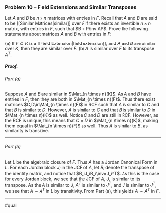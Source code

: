### Problem 10 – Field Extensions and Similar Transposes
Let $A$ and $B$ be $n\times n$ matrices with entries in $F$. Recall that $A$ and $B$ are said to be [[Similar Matrices|similar]] over $F$ if there exists an invertible $n\times n$ matrix, with entries in $F$, such that $B = P\inv AP$.
Prove the following statements about matrices $A$ and $B$ with entries in $F$:

(a) If $F \subseteq K$ is a [[Field Extension|field extension]], and $A$ and $B$ are similar over $K$, then they are similar over $F$.
(b) $A$ is similar over $F$ to its transpose $A^T$.

##### *Proof.*

###### Part (a) 
Suppose $A$ and $B$ are similar in $\Mat_{n \times n}(K)$. As $A$ and $B$ have entries in $F$, then they are both in $\Mat_{n \times n}(F)$. Thus there exist matrices $C,D\in\Mat_{n \times n}(F)$ in RCF such that $A$ is similar to $C$ and that $B$ is similar to $D$. However, $A$ is similar to $C$ and that $B$ is similar to $D$ in $\Mat_{n \times n}(K)$ as well. Notice $C$ and $D$ are still in RCF. However, as the RCF is unique, this means that $C=D$ in $\Mat_{n \times n}(K)$, making them equal in $\Mat_{n \times n}(F)$ as well. Thus $A$ is similar to $B$, as similarity is transitive.
***
###### Part (b) 
Let $L$ be the algebraic closure of $F$. Thus $A$ has a Jordan Canonical Form in $L$. For each Jordan block $J_i$ in the JCF of $A$, let $B_i$ denote the transpose of the identity matrix, and notice that $B_iJ_iB_i\inv=J_i^T$. As this is the case for every Jordan block, we see that the JCF of $A$, $J$, is similar to its transpose. As the $A$ is similar to $J$, $A^T$ is similar to $J^T$, and $J$ is similar to $J^T$, we see that $A\sim A^T$ in $L$ by transitivity. From Part (a), this yields $A\sim A^T$ in $F$. 
***
#qual